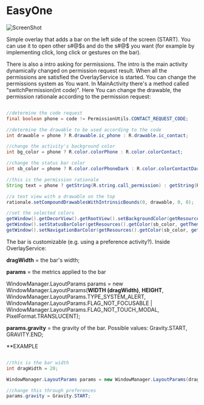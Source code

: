# EasyOne

![ScreenShot](https://i.imgur.com/gdnA3fM.png)


Simple overlay that adds a bar on the left side of the screen (START). You can use it to open other s#@$s and do the s#@$ you want (for example by implementing click, long click or gestures on the bar).

There is also a intro asking for permissions. The intro is the main activity dynamically changed on permission request result. When all the permissions are satisfied the OverlayService is started.
You can change the permissions system as You want. In MainActivity there's a method called "switchPermission(int code)". Here You can change the drawable, the permission rationale according to the permission request:

``` java

//determine the code request
final boolean phone = code != PermissionUtils.CONTACT_REQUEST_CODE;

//determine the drawable to be used according to the code
int drawable = phone ? R.drawable.ic_phone : R.drawable.ic_contact;

//change the activity's background color
int bg_color = phone ? R.color.colorPhone : R.color.colorContact;

//change the status bar color
int sb_color = phone ? R.color.colorPhoneDark : R.color.colorContactDark;

//this is the permission rationale
String text = phone ? getString(R.string.call_permission) : getString(R.string.contact_perm);

//a text view with a drawable on the top
rationale.setCompoundDrawablesWithIntrinsicBounds(0, drawable, 0, 0);

//set the selected colors
getWindow().getDecorView().getRootView().setBackgroundColor(getResources().getColor(bg_color, getTheme()));
getWindow().setStatusBarColor(getResources().getColor(sb_color, getTheme()));
getWindow().setNavigationBarColor(getResources().getColor(sb_color, getTheme()));
```



The bar is customizable (e.g. using a preference activity?). Inside OverlayService:

**dragWidth** = the bar's width;

**params** = the metrics applied to the bar

WindowManager.LayoutParams params = new WindowManager.LayoutParams(**WIDTH (dragWidth)**, **HEIGHT**, WindowManager.LayoutParams.TYPE_SYSTEM_ALERT, WindowManager.LayoutParams.FLAG_NOT_FOCUSABLE | WindowManager.LayoutParams.FLAG_NOT_TOUCH_MODAL, PixelFormat.TRANSLUCENT);

**params.gravity** = the gravity of the bar. Possible values: Gravity.START, GRAVITY.END;

**EXAMPLE

``` java

//this is the bar width
int dragWidth = 20;

WindowManager.LayoutParams params = new WindowManager.LayoutParams(dragWidth, WindowManager.LayoutParams.MATCH_PARENT, WindowManager.LayoutParams.TYPE_SYSTEM_ALERT, WindowManager.LayoutParams.FLAG_NOT_FOCUSABLE | WindowManager.LayoutParams.FLAG_NOT_TOUCH_MODAL, PixelFormat.TRANSLUCENT);

//change this through preferences
params.gravity = Gravity.START;
```
